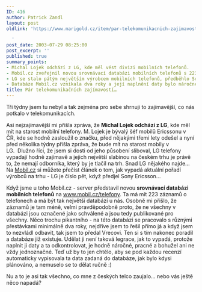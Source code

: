 ```yaml
---
ID: 416
author: Patrick Zandl
layout: post
oldlink: 'https://www.marigold.cz/item/par-telekomunikacnich-zajimavosti

  '
post_date: 2003-07-29 08:25:00
post_excerpt: ''
published: true
summary_points:
- Michal Lojek odchází z LG, kde měl vést divizi mobilních telefonů.
- Mobil.cz zveřejnil novou srovnávací databázi mobilních telefonů s 223 záznamy.
- LG se stalo pátým největším výrobcem mobilních telefonů, předběhlo Sony Ericsson.
- Databáze Mobil.cz vznikala dva roky a její naplnění daty bylo náročné.
title: Pár telekomunikačních zajímavostí…
---
```


<p>
Tři týdny jsem tu nebyl a tak zejména pro sebe shrnuji to zajímavější, co nás potkalo v telekomunikacích. </p>

<p>
Asi nejzajímavější mi přišla zpráva, že <STRONG>Michal Lojek odchází z LG</STRONG>, kde měl mít na starost mobilní telefony. M. Lojek je bývalý šéf mobilů Ericssonu v ČR, kde se hodně zasloužil o značku, před nějakými třemi lety odešel a nyní před několika týdny přišla zpráva, že bude mít na starost mobily v LG.&#160;&#160;Dlužno říci, že jsem si dosti od jeho působení sliboval, LG telefony vypadají hodně zajímavě a jejich největší slabinou na českém trhu je právě to, že nemají odborníka, který by je tlačil na trh. Snad LG nějakého najde... Na <A href="http://www.mobil.cz/trhy-business/prodej2002vs2003030609.html" target=_blank>Mobil.cz</A> si můžete přečíst článek o tom, jak vypadá aktuální pořadí výrobců na trhu - LG je číslo pět, když předjel Sony Ericsson...</p>

<p>
Když jsme u toho Mobil.cz - server představil novou <STRONG>srovnávací databázi mobilních telefonů</STRONG> na <A href="http://www.mobil.cz/telefony">www.mobil.cz/telefony</A>. Ta má mít&#160;223 záznamů o telefonech a má být tak největší databází u nás. Osobně mi přišlo, že záznamů je tam méně, velmi pravděpodobně proto, že ne všechny v databázi jsou označené jako schválené a jsou tedy publikované pro všechny. Něco trochu pikantního - na této databázi se pracovalo s různými přestávkami minimálně dva roky, nejdříve jsem to řešil přímo já a když jsem to nezvládl odbavit, tak jsem to předal Vrecovi. Ten si s tím nakonec poradil a databáze již existuje. Udělat ji není taková legrace, jak to vypadá, protože naplnit ji daty a ta odkontrolovat, je hodně náročné, pracné a bohužel ani ne vždy jednoznačné. Teď už by to jen chtělo, aby se pod každou recenzí automaticky vypisovala ta data zadaná do databáze, jak bylo kdysi plánováno, a nemuselo se to dělat ručně :)</p>

<p>
Nu a to je asi tak všechno, co mne z českých telco zaujalo... nebo vás ještě něco napadá?</p>